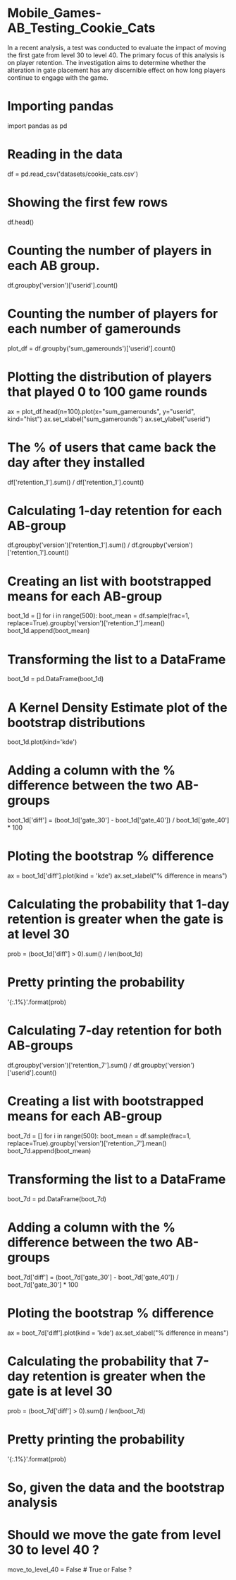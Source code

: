 # Mobile_Games-AB_Testing_Cookie_Cats

In a recent analysis, a test was conducted to evaluate the impact of moving the first gate from level 30 to level 40. The primary focus of this analysis is on player retention. 
The investigation aims to determine whether the alteration in gate placement has any discernible effect on how long players continue to engage with the game.

# Importing pandas
import pandas as pd

# Reading in the data
df = pd.read_csv('datasets/cookie_cats.csv')

# Showing the first few rows
df.head()

# Counting the number of players in each AB group.
df.groupby('version')['userid'].count()

# Counting the number of players for each number of gamerounds 
plot_df = df.groupby('sum_gamerounds')['userid'].count()

# Plotting the distribution of players that played 0 to 100 game rounds
ax = plot_df.head(n=100).plot(x="sum_gamerounds", y="userid", kind="hist")
ax.set_xlabel("sum_gamerounds")
ax.set_ylabel("userid")

# The % of users that came back the day after they installed
df['retention_1'].sum() / df['retention_1'].count()

# Calculating 1-day retention for each AB-group
df.groupby('version')['retention_1'].sum() / df.groupby('version')['retention_1'].count()

# Creating an list with bootstrapped means for each AB-group
boot_1d = []
for i in range(500):
    boot_mean = df.sample(frac=1, replace=True).groupby('version')['retention_1'].mean()
    boot_1d.append(boot_mean)
    
# Transforming the list to a DataFrame
boot_1d = pd.DataFrame(boot_1d)
    
# A Kernel Density Estimate plot of the bootstrap distributions
boot_1d.plot(kind='kde')

# Adding a column with the % difference between the two AB-groups
boot_1d['diff'] = (boot_1d['gate_30'] - boot_1d['gate_40']) /  boot_1d['gate_40'] * 100

# Ploting the bootstrap % difference
ax = boot_1d['diff'].plot(kind = 'kde')
ax.set_xlabel("% difference in means")

# Calculating the probability that 1-day retention is greater when the gate is at level 30
prob = (boot_1d['diff'] > 0).sum() / len(boot_1d)

# Pretty printing the probability
'{:.1%}'.format(prob)

# Calculating 7-day retention for both AB-groups
df.groupby('version')['retention_7'].sum() / df.groupby('version')['userid'].count()

# Creating a list with bootstrapped means for each AB-group
boot_7d = []
for i in range(500):
    boot_mean = df.sample(frac=1, replace=True).groupby('version')['retention_7'].mean()
    boot_7d.append(boot_mean)
    
# Transforming the list to a DataFrame
boot_7d = pd.DataFrame(boot_7d)

# Adding a column with the % difference between the two AB-groups
boot_7d['diff'] = (boot_7d['gate_30'] - boot_7d['gate_40']) /  boot_7d['gate_30'] * 100

# Ploting the bootstrap % difference
ax = boot_7d['diff'].plot(kind = 'kde')
ax.set_xlabel("% difference in means")

# Calculating the probability that 7-day retention is greater when the gate is at level 30
prob = (boot_7d['diff'] > 0).sum() / len(boot_7d)

# Pretty printing the probability
'{:.1%}'.format(prob)

# So, given the data and the bootstrap analysis
# Should we move the gate from level 30 to level 40 ?
move_to_level_40 = False # True or False ?
